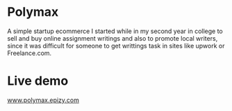 # Polymax
A simple startup ecommerce I started while in my second year in college to sell and buy online assignment writings and also to promote local writers, since it was 
difficult for someone to get writtings task in sites like upwork or Freelance.com.

# Live demo
www.polymax.epizy.com 
